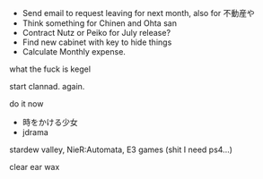 - Send email to request leaving for next month, also for 不動産や
- Think something for Chinen and Ohta san
- Contract Nutz or Peiko for July release?
- Find new cabinet with key to hide things
- Calculate Monthly expense.

what the fuck is kegel

start clannad. again.

do it now
- 時をかける少女
- jdrama

stardew valley, 
NieR:Automata,
E3 games (shit I need ps4...)

clear ear wax
